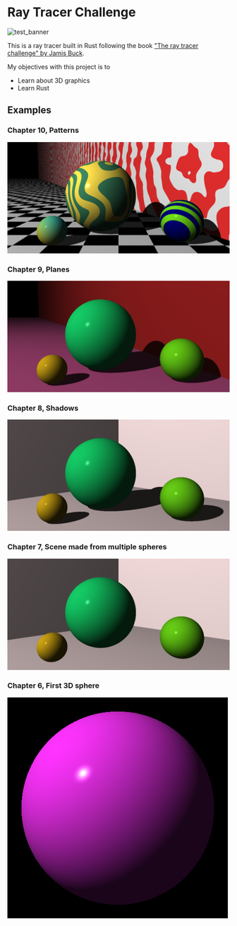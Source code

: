 # Ray Tracer Challenge
![test_banner](https://github.com/agentbellnorm/ray-tracer-challenge/actions/workflows/rust.yml/badge.svg)

This is a ray tracer built in Rust following the book ["The ray tracer challenge" by Jamis Buck](http://raytracerchallenge.com/).

My objectives with this project is to
* Learn about 3D graphics
* Learn Rust

## Examples
### Chapter 10, Patterns
![sphere](./doc/patterns.png)

### Chapter 9, Planes
![sphere](./doc/scene_with_floor.png)

### Chapter 8, Shadows
![sphere](./doc/first_scene_shadows.png)

### Chapter 7, Scene made from multiple spheres
![sphere](./doc/first_scene.png)

### Chapter 6, First 3D sphere
![sphere](./doc/sphere.png)